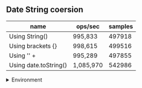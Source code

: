 ## Date String coersion

|name|ops/sec|samples|
|-|-|-|
|Using String()|995,833|497918|
|Using brackets {}|998,615|499516|
|Using '' + |995,289|497855|
|Using date.toString()|1,085,970|542986|


<details>
<summary>Environment</summary>

* __Machine:__ linux x64 | 4 vCPUs | 7.6GB Mem
* __Run:__ Tue Oct 29 2024 17:31:01 GMT+0000 (Coordinated Universal Time)
* __Node:__ `v18.20.3`
</details>

<!--
{"environment":{"platform":"linux","arch":"x64","cpus":4,"totalMemory":7.597877502441406},"benchmarks":[{"name":"Using String()","opsSec":995833.2913334477,"samples":497918},{"name":"Using brackets {}","opsSec":998615.1600571192,"samples":499516},{"name":"Using '' + ","opsSec":995289.7468667035,"samples":497855},{"name":"Using date.toString()","opsSec":1085970.368872506,"samples":542986}]}-->

